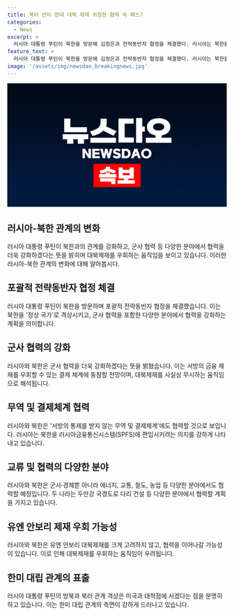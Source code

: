 ```yaml
---
title: 북러 반미 연대 대북 제재 위험한 협력 속 패스?
categories:
  - News
excerpt: >
  러시아 대통령 푸틴이 북한을 방문해 김정은과 전략동반자 협정을 체결했다. 러시아는 북한을 정상 국가로 인식하고 미국의 제재를 우회할 결제 체계에 참여할 전망이다. 양국은 군사 협력을 강화하며 미국에 대항하는 대북결의를 보여주고 있다. 둘은 각종 협력 분야에서 협정을 체결했으며, 이는 유엔 안보리 대북제재를 위반할 우려가 있다. 푸틴은 김정은에게 리무진을 선물했는데, 이는 대북제재를 무시하는 행위로 해석된다. 외신들은 북러의 협력이 서방의 제재를 무력화시키고 북한의 국제적 고립을 풀 수 있는 것으로 분석하고 있다.
feature_text: >
  러시아 대통령 푸틴이 북한을 방문해 김정은과 전략동반자 협정을 체결했다. 러시아는 북한을 정상 국가로 인식하고 미국의 제재를 우회할 결제 체계에 참여할 전망이다. 양국은 군사 협력을 강화하며 미국에 대항하는 대북결의를 보여주고 있다. 둘은 각종 협력 분야에서 협정을 체결했으며, 이는 유엔 안보리 대북제재를 위반할 우려가 있다. 푸틴은 김정은에게 리무진을 선물했는데, 이는 대북제재를 무시하는 행위로 해석된다. 외신들은 북러의 협력이 서방의 제재를 무력화시키고 북한의 국제적 고립을 풀 수 있는 것으로 분석하고 있다.
image: '/assets/img/newsdao_breakingnews.jpg'
---
```


<p><img src="/assets/img/newsdao_breakingnews.jpg" alt="firstkoreanews 속보" /></p>

<h2 data-ke-size="size26">러시아-북한 관계의 변화</h2>

<p data-ke-size="size16">러시아 대통령 푸틴이 북한과의 관계를 강화하고, 군사 협력 등 다양한 분야에서 협력을 더욱 강화하겠다는 뜻을 밝히며 대북제재를 우회하는 움직임을 보이고 있습니다. 이러한 러시아-북한 관계의 변화에 대해 알아봅시다.</p>

<h2 data-ke-size="size26">포괄적 전략동반자 협정 체결</h2>

<p data-ke-size="size16">러시아 대통령 푸틴이 북한을 방문하며 포괄적 전략동반자 협정을 체결했습니다. 이는 북한을 '정상 국가'로 격상시키고, 군사 협력을 포함한 다양한 분야에서 협력을 강화하는 계획을 의미합니다.</p>

<h2 data-ke-size="size26">군사 협력의 강화</h2>

<p data-ke-size="size16">러시아와 북한은 군사 협력을 더욱 강화하겠다는 뜻을 밝혔습니다. 이는 서방의 금융 제재를 우회할 수 있는 결제 체계에 동참할 전망이며, 대북제재를 사실상 무시하는 움직임으로 해석됩니다.</p>

<h2 data-ke-size="size26">무역 및 결제체계 협력</h2>

<p data-ke-size="size16">러시아와 북한은 '서방의 통제를 받지 않는 무역 및 결제체계'에도 협력할 것으로 보입니다. 러시아는 북한을 러시아금융통신시스템(SPFS)에 편입시키려는 의지를 강하게 나타내고 있습니다.</p>

<h2 data-ke-size="size26">교류 및 협력의 다양한 분야</h2>

<p data-ke-size="size16">러시아와 북한은 군사·경제뿐 아니라 에너지, 교통, 철도, 농업 등 다양한 분야에서도 협력할 예정입니다. 두 나라는 두만강 국경도로 다리 건설 등 다양한 분야에서 협력할 계획을 가지고 있습니다.</p>

<h2 data-ke-size="size26">유엔 안보리 제재 우회 가능성</h2>

<p data-ke-size="size16">러시아와 북한은 유엔 안보리 대북제재를 크게 고려하지 않고, 협력을 이어나갈 가능성이 있습니다. 이로 인해 대북제재를 우회하는 움직임이 우려됩니다.</p>

<h2 data-ke-size="size26">한미 대립 관계의 표출</h2>

<p data-ke-size="size16">러시아 대통령 푸틴의 방북과 북러 관계 격상은 미국과 대척점에 서겠다는 점을 분명히 하고 있습니다. 이는 한미 대립 관계의 측면이 강하게 드러나고 있습니다.</p>

